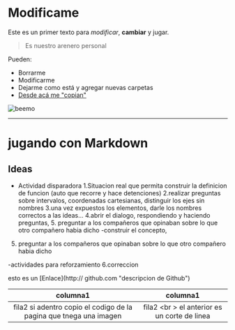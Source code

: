 # Modificame

Este es un primer texto para *modificar*, **cambiar** y jugar.

> Es nuestro arenero personal

Pueden:

- Borrarme
- Modificarme
- Dejarme como está y agregar nuevas carpetas
- [Desde acá me "copian"](https://github.com/cotygorro/GitHub-Para-Todos/fork)

![beemo](http://media.giphy.com/media/Uoyf084JYOblK/giphy.gif "Este texto aparece cuando el mouse está sobre la imagen")

-----

# jugando con Markdown
## Ideas
- Actividad disparadora
	1.Situacion real que permita construir la definicion de funcion (auto que recorre y hace detenciones)
	2.realizar preguntas sobre intervalos, coordenadas cartesianas, distinguir los ejes sin nombres
	3.una vez expuestos los elementos, darle los nombres correctos a las ideas...
	4.abrir el dialogo, respondiendo y haciendo preguntas, 
	5. preguntar a los compañeros que opinaban sobre lo que otro compañero habia dicho
-construir el concepto, 

5. preguntar a los compañeros que opinaban sobre lo que otro compañero habia dicho

-actividades para reforzamiento
  6.correccion

esto es un [Enlace](http:// github.com "descripcion de Github")

|columna1|columna1|
|:-------:|:-----:|
|fila2 si adentro copio el codigo de la pagina que tnega una imagen|fila2 <br \> el anterior es un corte de linea|
